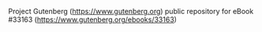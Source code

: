 Project Gutenberg (https://www.gutenberg.org) public repository for eBook #33163 (https://www.gutenberg.org/ebooks/33163)
